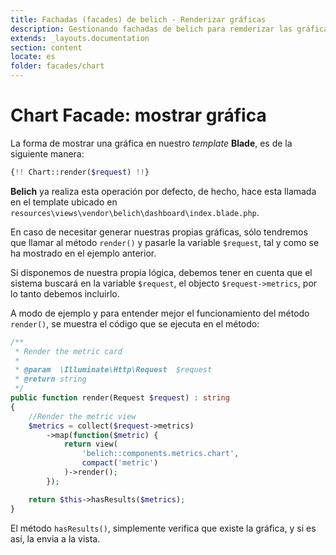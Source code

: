```yaml
---
title: Fachadas (facades) de belich - Renderizar gráficas
description: Gestionando fachadas de belich para remderizar las gráficas
extends: _layouts.documentation
section: content
locate: es
folder: facades/chart
---
```


# Chart Facade: mostrar gráfica

La forma de mostrar una gráfica en nuestro *template* **Blade**, es de la siguiente manera:

```php
{!! Chart::render($request) !!}
```

**Belich** ya realiza esta operación por defecto, de hecho, hace esta llamada en el template ubicado en `resources\views\vendor\belich\dashboard\index.blade.php`.

En caso de necesitar generar nuestras propias gráficas, sólo tendremos que llamar al método `render()` y pasarle la variable `$request`, tal y como se ha mostrado en el ejemplo anterior. 

Si disponemos de nuestra propia lógica, debemos tener en cuenta que el sistema buscará en la variable `$request`, el objecto `$request->metrics`, por lo tanto debemos incluirlo.

A modo de ejemplo y para entender mejor el funcionamiento del método `render()`, se muestra el código que se ejecuta en el método:

```php
/**
 * Render the metric card
 *
 * @param  \Illuminate\Http\Request  $request
 * @return string
 */
public function render(Request $request) : string
{
    //Render the metric view
    $metrics = collect($request->metrics)
        ->map(function($metric) {
            return view(
                'belich::components.metrics.chart', 
                compact('metric')
            )->render();
        });

    return $this->hasResults($metrics);
}
```

El método `hasResults()`, simplemente verifica que existe la gráfica, y si es así, la envia a la vista.
